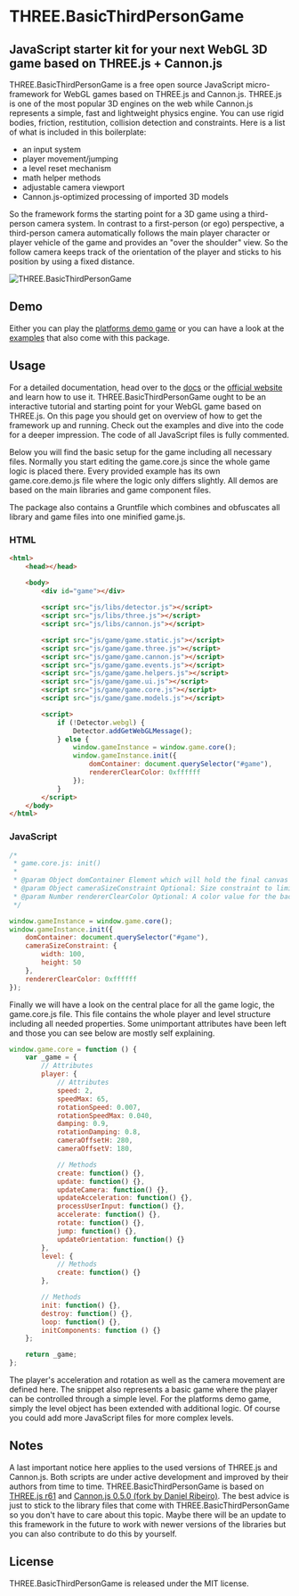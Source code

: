 # THREE.BasicThirdPersonGame

## JavaScript starter kit for your next WebGL 3D game based on THREE.js + Cannon.js

THREE.BasicThirdPersonGame is a free open source JavaScript micro-framework for WebGL games based on THREE.js and Cannon.js. THREE.js is one of the most popular 3D engines on the web while Cannon.js represents a simple, fast and lightweight physics engine. You can use rigid bodies, friction, restitution, collision detection and constraints.
Here is a list of what is included in this boilerplate:

* an input system
* player movement/jumping
* a level reset mechanism
* math helper methods
* adjustable camera viewport
* Cannon.js-optimized processing of imported 3D models

So the framework forms the starting point for a 3D game using a third-person camera system. In contrast to a first-person (or ego) perspective, a third-person camera automatically follows the main player character or player vehicle of the game and provides an "over the shoulder" view. So the follow camera keeps track of the orientation of the player and sticks to his position by using a fixed distance.

![THREE.BasicThirdPersonGame](http://matthias-schuetz.github.io/three-basicthirdpersongame/three-basicthirdpersongame.png "THREE.BasicThirdPersonGame")

## Demo
Either you can play the <a href="http://matthiasschuetz.com/webgl-platforms-game">platforms demo game</a> or you can have a look at the <a href="http://matthiasschuetz.com/three-basicthirdpersongame/examples">examples</a> that also come with this package.

## Usage

For a detailed documentation, head over to the [docs](doc/DOCS.md) or the <a href="http://matthiasschuetz.com/three-basicthirdpersongame/docs">official website</a> and learn how to use it. THREE.BasicThirdPersonGame ought to be an interactive tutorial and starting point for your WebGL game based on THREE.js. On this page you should get on overview of how to get the framework up and running. Check out the examples and dive into the code for a deeper impression. The code of all JavaScript files is fully commented.

Below you will find the basic setup for the game including all necessary files. Normally you start editing the game.core.js since the whole game logic is placed there. Every provided example has its own game.core.demo.js file where the logic only differs slightly. All demos are based on the main libraries and game component files.

The package also contains a Gruntfile which combines and obfuscates all library and game files into one minified game.js.

### HTML

```html
<html>
	<head></head>

	<body>
    	<div id="game"></div>
    
		<script src="js/libs/detector.js"></script>
		<script src="js/libs/three.js"></script>
		<script src="js/libs/cannon.js"></script>

		<script src="js/game/game.static.js"></script>
		<script src="js/game/game.three.js"></script>
		<script src="js/game/game.cannon.js"></script>
		<script src="js/game/game.events.js"></script>
		<script src="js/game/game.helpers.js"></script>
		<script src="js/game/game.ui.js"></script>
		<script src="js/game/game.core.js"></script>
		<script src="js/game/game.models.js"></script>

		<script>
			if (!Detector.webgl) {
				Detector.addGetWebGLMessage();
			} else {
				window.gameInstance = window.game.core();
				window.gameInstance.init({
					domContainer: document.querySelector("#game"),
					rendererClearColor: 0xffffff
				});
			}
		</script>
    </body>
</html>
```

### JavaScript

```javascript
/*
 * game.core.js: init()
 * 
 * @param Object domContainer Element which will hold the final canvas element of THREE.js
 * @param Object cameraSizeConstraint Optional: Size constraint to limit viewport e.g. for a user interface
 * @param Number rendererClearColor Optional: A color value for the background color of the THREE.js canvas
 */

window.gameInstance = window.game.core();
window.gameInstance.init({
	domContainer: document.querySelector("#game"),
    cameraSizeConstraint: {
    	width: 100,
        height: 50
    },
	rendererClearColor: 0xffffff
});
```

Finally we will have a look on the central place for all the game logic, the game.core.js file. This file contains the whole player and level structure including all needed properties. Some unimportant attributes have been left and those you can see below are mostly self explaining.

```javascript
window.game.core = function () {
    var _game = {
        // Attributes
        player: {
            // Attributes
            speed: 2,
            speedMax: 65,
            rotationSpeed: 0.007,
            rotationSpeedMax: 0.040,
            damping: 0.9,
            rotationDamping: 0.8,
            cameraOffsetH: 280,
            cameraOffsetV: 180,

            // Methods
            create: function() {},
            update: function() {},
            updateCamera: function() {},
            updateAcceleration: function() {},
            processUserInput: function() {},
            accelerate: function() {},
            rotate: function() {},
            jump: function() {},
            updateOrientation: function() {}
        },
        level: {
            // Methods
            create: function() {}
        },

        // Methods
        init: function() {},
        destroy: function() {},
        loop: function() {},
        initComponents: function () {}
    };

    return _game;
};
```

The player's acceleration and rotation as well as the camera movement are defined here. The snippet also represents a basic game where the player can be controlled through a simple level. For the platforms demo game, simply the level object has been extended with additional logic. Of course you could add more JavaScript files for more complex levels.

## Notes

A last important notice here applies to the used versions of THREE.js and Cannon.js. Both scripts are under active development and improved by their authors from time to time. THREE.BasicThirdPersonGame is based on <a href="https://github.com/mrdoob/three.js/tree/r61">THREE.js r61</a> and <a href="https://github.com/danielribeiro/cannon.js/">Cannon.js 0.5.0 (fork by Daniel Ribeiro)</a>. The best advice is just to stick to the library files that come with THREE.BasicThirdPersonGame so you don't have to care about this topic. Maybe there will be an update to this framework in the future to work with newer versions of the libraries but you can also contribute to do this by yourself.

## License

THREE.BasicThirdPersonGame is released under the MIT license.